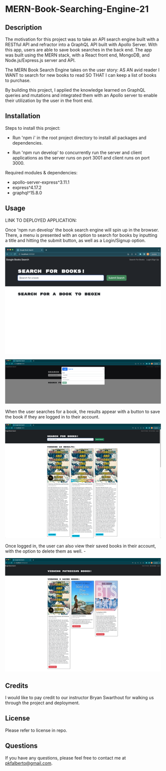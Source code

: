 # MERN-Book-Searching-Engine-21

## Description

The motivation for this project was to take an API search engine built with a RESTful API and refractor into a GraphQL API built with Apollo Server.  With this app, users are able to save book searches in the back end.  The app was built using the MERN stack, with a React front end, MongoDB, and Node.js/Express.js server and API.  

The MERN Book Search Engine takes on the user story: 
AS AN avid reader
I WANT to search for new books to read
SO THAT I can keep a list of books to purchase.  

By building this project, I applied the knowledge learned on GraphQL queries and mutations and integrated them with an Apollo server to enable their utilization by the user in the front end.  


## Installation

Steps to install this project:

- Run 'npm i' in the root project directory to install all packages and dependencies.  

- Run 'npm run develop' to concurrently run the server and client applications as the server runs on port 3001 and client runs on port 3000. 

Required modules & dependencies:
- apollo-server-express^3.11.1
- express^4.17.2
- graphql^15.8.0


## Usage

LINK TO DEPLOYED APPLICATION: 

Once 'npm run develop' the book search engine will spin up in the browser. There, a menu is presented with an option to search for books by inputting a title and hitting the submit button, as well as a Login/Signup option. 

![alt text](./Main/client/assets/images/HW21_1.png)

![alt text](./Main/client/assets/images/HW21_2.png)

When the user searches for a book, the results appear with a button to save the book if they are logged in to their account.

![alt text](./Main/client/assets/images/HW21_3.png)

Once logged in, the user can also view their saved books in their account, with the option to delete them as well.  -

![alt text](./Main/client/assets/images/HW21_4.png)

## Credits

I would like to pay credit to our instructor Bryan Swarthout for walking us through the project and deployment.  

## License

Please refer to license in repo.  

## Questions

If you have any questions, please feel free to contact me at pkfalberto@gmail.com. 